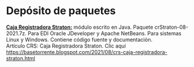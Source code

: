 # Depósito de paquetes

<u><b>Caja Registradora Straton:</b></u> módulo escrito en Java. Paquete crStraton-08-2021.7z. Para EDI Oracle JDeveloper y Apache NetBeans. Para sistemas Linux y Windows. Contiene código fuente y documentación.<br>
Artículo CRS: Caja Registradora Straton. Clic aquí https://basetorrente.blogspot.com/2021/08/crs-caja-registradora-straton.html
<br>
